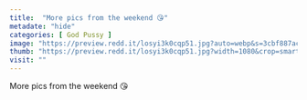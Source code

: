 ```yaml
---
title:  "More pics from the weekend 😘"
metadate: "hide"
categories: [ God Pussy ]
image: "https://preview.redd.it/losyi3k0cqp51.jpg?auto=webp&s=3cbf887acb912a519006fbe5a18db9d7aba0cdc0"
thumb: "https://preview.redd.it/losyi3k0cqp51.jpg?width=1080&crop=smart&auto=webp&s=012690b267bdec66b0a2d38d7558edfdbe62c65b"
visit: ""
---
```

More pics from the weekend 😘

